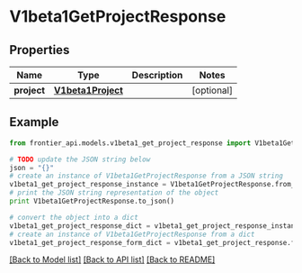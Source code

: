 # V1beta1GetProjectResponse


## Properties
Name | Type | Description | Notes
------------ | ------------- | ------------- | -------------
**project** | [**V1beta1Project**](V1beta1Project.md) |  | [optional] 

## Example

```python
from frontier_api.models.v1beta1_get_project_response import V1beta1GetProjectResponse

# TODO update the JSON string below
json = "{}"
# create an instance of V1beta1GetProjectResponse from a JSON string
v1beta1_get_project_response_instance = V1beta1GetProjectResponse.from_json(json)
# print the JSON string representation of the object
print V1beta1GetProjectResponse.to_json()

# convert the object into a dict
v1beta1_get_project_response_dict = v1beta1_get_project_response_instance.to_dict()
# create an instance of V1beta1GetProjectResponse from a dict
v1beta1_get_project_response_form_dict = v1beta1_get_project_response.from_dict(v1beta1_get_project_response_dict)
```
[[Back to Model list]](../README.md#documentation-for-models) [[Back to API list]](../README.md#documentation-for-api-endpoints) [[Back to README]](../README.md)


